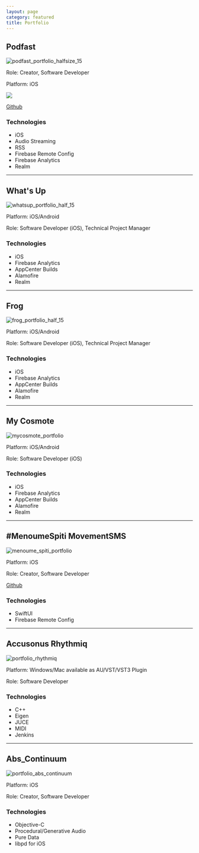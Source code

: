 ```yaml
---
layout: page
category: featured
title: Portfolio
---
```


## Podfast

![podfast_portfolio_halfsize_15](../assets/images/podfast_portfolio_halfsize_15.gif)

Role: Creator, Software Developer

Platform: iOS

[<img src="../assets/images/download_on_the_app_store.svg" class="appstoreDownload">](https://apps.apple.com/us/app/podfast/id1507685149?ls=1)

[Github](https://github.com/orjpap/podfast)

### Technologies

* iOS
* Audio Streaming
* RSS
* Firebase Remote Config
* Firebase Analytics
* Realm

---

## What's Up

![whatsup_portfolio_half_15](../assets/images/whatsup_portfolio_half_15.gif?lastModify=1587313622)

Platform: iOS/Android

Role: Software Developer (iOS), Technical Project Manager

### Technologies

* iOS
* Firebase Analytics
* AppCenter Builds
* Alamofire
* Realm

---

## Frog

![frog_portfolio_half_15](../assets/images/frog_portfolio_half_15.gif)

Platform: iOS/Android

Role: Software Developer (iOS), Technical Project Manager

### Technologies

* iOS
* Firebase Analytics
* AppCenter Builds
* Alamofire
* Realm

---

## My Cosmote

![mycosmote_portfolio](../assets/images/mycosmote_portfolio.gif)

Platform: iOS/Android

Role: Software Developer (iOS)

### Technologies

* iOS
* Firebase Analytics
* AppCenter Builds
* Alamofire
* Realm

---

## #MenoumeSpiti MovementSMS

![menoume_spiti_portfolio](../assets/images/menoume_spiti_portfolio.png)

Platform: iOS

Role: Creator, Software Developer

[Github](https://github.com/orjpap/MenoumeSpiti-MovementSMS)

### Technologies

* SwiftUI
* Firebase Remote Config

---

## Accusonus Rhythmiq

![portfolio_rhythmiq](../assets/images/portfolio_rhythmiq.png)

Platform: Windows/Mac available as AU/VST/VST3 Plugin

Role: Software Developer

### Technologies

* C++
* Eigen
* JUCE
* MIDI
* Jenkins

---

## Abs_Continuum

![portfolio_abs_continuum](../assets/images/portfolio_abs_continuum.png)

Platform: iOS

Role: Creator, Software Developer

### Technologies

* Objective-C
* Procedural/Generative Audio
* Pure Data
* libpd for iOS
